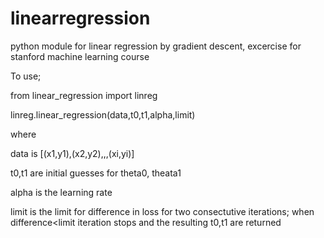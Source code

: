 # linearregression
python module for linear regression by gradient descent, excercise for stanford machine learning course

To use;

from linear_regression import linreg

linreg.linear_regression(data,t0,t1,alpha,limit)

where

data is [(x1,y1),(x2,y2),,,(xi,yi)]

t0,t1 are initial guesses for theta0, theata1

alpha is the learning rate

limit is the limit for difference in loss for two consectutive iterations;  when difference<limit iteration stops and the resulting t0,t1 are returned

